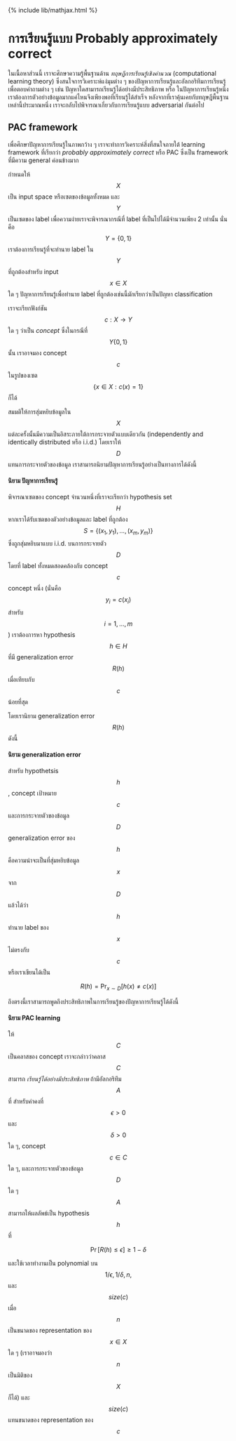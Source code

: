{% include lib/mathjax.html %}
# การเรียนรู้แบบ Probably approximately correct

ในเนื้อหาส่วนนี้ เราจะศึกษาความรู้พื้นฐานด้าน _ทฤษฎีการเรียนรู้เชิงคำนวณ_ (computational learning theory) ซึ่งสนใจการวิเคราะห์แง่มุมต่าง ๆ ของปัญหาการเรียนรู้และอัลกอริทึมการเรียนรู้ เพื่อตอบคำถามต่าง ๆ เช่น ปัญหาใดสามารถเรียนรู้ได้อย่างมีประสิทธิภาพ หรือ ในปัญหาการเรียนรู้หนึ่ง เราต้องการตัวอย่างข้อมูลมากแค่ไหนจึงเพียงพอที่เรียนรู้ได้สำเร็จ หลังจากที่เราคุ้นเคยกับทฤษฎีพื้นฐานเหล่านี้ประมาณหนึ่ง เราจะกลับไปพิจารณาเกี่ยวกับการเรียนรู้แบบ adversarial กันต่อไป

## PAC framework

เพื่อศึกษาปัญหาการเรียนรู้ในภาพกว้าง ๆ เราจะทำการวิเคราะห์สิ่งที่สนใจภายใต้ learning framework ที่เรียกว่า _probably approximately correct_ หรือ PAC ซึ่งเป็น framework ที่มีความ general ค่อนข้างมาก

กำหนดให้ $$X$$ เป็น input space หรือเซตของข้อมูลทั้งหมด และ $$Y$$ เป็นเซตของ label เพื่อความง่ายเราจะพิจารณากรณีที่ label ที่เป็นไปได้มีจำนวนเพียง 2 เท่านั้น นั่นคือ $$Y=\{0,1\}$$ เราต้องการเรียนรู้ที่จะทำนาย label ใน $$Y$$ ที่ถูกต้องสำหรับ input $$x\in X$$ ใด ๆ ปัญหาการเรียนรู้เพื่อทำนาย label ที่ถูกต้องเช่นนี้มักเรียกว่าเป็นปัญหา classification 

เราจะเรียกฟังก์ชัน $$c:X\to Y$$ ใด ๆ ว่าเป็น _concept_ ซึ่งในกรณีที่ $$Y\{0,1\}$$  นั้น เราอาจมอง concept $$c$$ ในรูปของเซต $$\{x\in X: c(x)=1\}$$ ก็ได้

สมมติให้การสุ่มหยิบข้อมูลใน $$X$$ แต่ละครั้งนั้นมีความเป็นอิสระภายใต้การกระจายตัวแบบเดียวกัน (independently and identically distributed หรือ i.i.d.) โดยเราให้ $$D$$ แทนการกระจายตัวของข้อมูล เราสามารถนิยามปัญหาการเรียนรู้อย่างเป็นทางการได้ดังนี้

#### นิยาม ปัญหาการเรียนรู้ 
พิจารณาเซตของ concept จำนวนหนึ่งที่เราจะเรียกว่า hypothesis set $$H$$ หากเราได้รับเซตของตัวอย่างข้อมูลและ label ที่ถูกต้อง $$S=\{(x_1,y_1),\dots,(x_m,y_m)\}$$ ซึ่งถูกสุ่มหยิบมาแบบ i.i.d. บนการกระจายตัว $$D$$ โดยที่ label ทั้งหมดสอดคล้องกับ concept $$c$$ concept หนึ่ง (นั่นคือ $$y_i=c(x_i)$$ สำหรับ $$i=1,\dots,m$$) เราต้องการหา hypothesis $$h\in H$$ ที่มี generalization error $$R(h)$$ เมื่อเทียบกับ $$c$$ น้อยที่สุด

โดยเรานิยาม generalization error $$R(h)$$ ดังนี้

#### นิยาม generalization error
สำหรับ hypothetsis $$h$$, concept เป้าหมาย $$c$$ และการกระจายตัวของข้อมูล $$D$$ generalization error ของ $$h$$ คือความน่าจะเป็นที่สุ่มหยิบข้อมูล $$x$$ จาก $$D$$ แล้วได้ว่า $$h$$ ทำนาย label ของ $$x$$ ไม่ตรงกับ $$c$$  หรือเราเขียนได้เป็น

$$
R(h)=\Pr_{x\sim D}[h(x)\neq c(x)]
$$

ถึงตรงนี้เราสามารถพูดถึงประสิทธิภาพในการเรียนรู้ของปัญหาการเรียนรู้ได้ดังนี้

#### นิยาม PAC learning
ให้ $$C$$ เป็นคลาสของ concept เราจะกล่าวว่าคลาส $$C$$ สามารถ _เรียนรู้ได้อย่างมีประสิทธิภาพ_ ถ้ามีอัลกอริทึม $$A$$ ที่ สำหรับค่าคงที่ $$\epsilon>0$$ และ $$\delta>0$$ ใด ๆ, concept $$c\in C$$ ใด ๆ, และการกระจายตัวของข้อมูล $$D$$ ใด ๆ $$A$$ สามารถให้ผลลัพธ์เป็น hypothesis $$h$$ ที่

$$
\Pr[R(h)\leq\epsilon]\geq 1-\delta
$$

และใช้เวลาทำงานเป็น polynomial บน $$1/\epsilon, 1/\delta, n,$$ และ $$size(c)$$ เมื่อ $$n$$ เป็นขนาดของ representation ของ $$x\in X$$ ใด ๆ (เราอาจมองว่า $$n$$ เป็นมิติของ $$X$$ ก็ได้) และ $$size(c)$$ แทนขนาดของ representation ของ $$c$$
